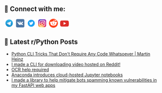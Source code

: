 ## 🔎 Connect with me:
[<img src="https://github.com/bullbesh/bullbesh/blob/main/images/Telegram.png" width="32" height="32" />](https://t.me/bullbesh)
[<img src="https://github.com/bullbesh/bullbesh/blob/main/images/VK.png" width="32" height="32" />](https://vk.com/bullbesh)
[<img src="https://github.com/bullbesh/bullbesh/blob/main/images/Twitter.png" width="32" height="32" />](https://twitter.com/bullbesh1)
[<img src="https://github.com/bullbesh/bullbesh/blob/main/images/Instagram.png" width="32" height="32" />](https://www.instagram.com/bullbesh)
[<img src="https://github.com/bullbesh/bullbesh/blob/main/images/Reddit.png" width="32" height="32" />](https://www.reddit.com/user/bullbesh)
[<img src="https://github.com/bullbesh/bullbesh/blob/main/images/YouTube.png" width="32" height="32" />](https://www.youtube.com/channel/UCtfjRs6uzgq5mfm8S06WTcg)

## 📕 Latest r/Python Posts
<!-- BLOG-POST-LIST:START -->
- [Python CLI Tricks That Don&#39;t Require Any Code Whatsoever | Martin Heinz](https://www.reddit.com/r/Python/comments/y71rac/python_cli_tricks_that_dont_require_any_code/)
- [I made a CLI for downloading video hosted on Reddit!](https://www.reddit.com/r/Python/comments/y70t49/i_made_a_cli_for_downloading_video_hosted_on/)
- [OCR help required](https://www.reddit.com/r/Python/comments/y6zgcb/ocr_help_required/)
- [Anaconda introduces cloud-hosted Jupyter notebooks](https://www.reddit.com/r/Python/comments/y6z289/anaconda_introduces_cloudhosted_jupyter_notebooks/)
- [I made a library to help mitigate bots spamming known vulnerabilities in my FastAPI web apps](https://www.reddit.com/r/Python/comments/y6ymut/i_made_a_library_to_help_mitigate_bots_spamming/)
<!-- BLOG-POST-LIST:END -->
